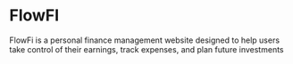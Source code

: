 # FlowFI
FlowFi is a personal finance management website designed to help users take control of their earnings, track expenses, and plan future investments
